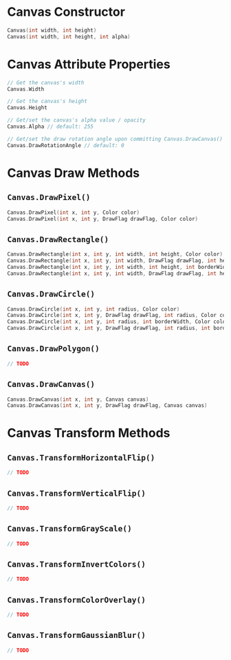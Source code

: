 # Canvas Constructor
```c
Canvas(int width, int height)
Canvas(int width, int height, int alpha)
```

# Canvas Attribute Properties
```c
// Get the canvas's width
Canvas.Width

// Get the canvas's height
Canvas.Height

// Get/set the canvas's alpha value / opacity
Canvas.Alpha // default: 255

// Get/set the draw rotation angle upon committing Canvas.DrawCanvas()
Canvas.DrawRotationAngle // default: 0
```

# Canvas Draw Methods

## `Canvas.DrawPixel()`
```c
Canvas.DrawPixel(int x, int y, Color color)
Canvas.DrawPixel(int x, int y, DrawFlag drawFlag, Color color)
```

## `Canvas.DrawRectangle()`
```c
Canvas.DrawRectangle(int x, int y, int width, int height, Color color)
Canvas.DrawRectangle(int x, int y, int width, DrawFlag drawFlag, int height, Color color)
Canvas.DrawRectangle(int x, int y, int width, int height, int borderWidth, Color color)
Canvas.DrawRectangle(int x, int y, int width, DrawFlag drawFlag, int height, int borderWidth, Color color)
```

## `Canvas.DrawCircle()`
```c
Canvas.DrawCircle(int x, int y, int radius, Color color)
Canvas.DrawCircle(int x, int y, DrawFlag drawFlag, int radius, Color color)
Canvas.DrawCircle(int x, int y, int radius, int borderWidth, Color color)
Canvas.DrawCircle(int x, int y, DrawFlag drawFlag, int radius, int borderWidth, Color color)
```

## `Canvas.DrawPolygon()`
```c
// TODO
```

## `Canvas.DrawCanvas()`
```c
Canvas.DrawCanvas(int x, int y, Canvas canvas)
Canvas.DrawCanvas(int x, int y, DrawFlag drawFlag, Canvas canvas)
```

# Canvas Transform Methods

## `Canvas.TransformHorizontalFlip()`
```c
// TODO
```

## `Canvas.TransformVerticalFlip()`
```c
// TODO
```

## `Canvas.TransformGrayScale()`
```c
// TODO
```

## `Canvas.TransformInvertColors()`
```c
// TODO
```

## `Canvas.TransformColorOverlay()`
```c
// TODO
```

## `Canvas.TransformGaussianBlur()`
```c
// TODO
```

